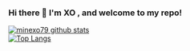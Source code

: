 ### Hi there 👋 I'm XO , and welcome to my repo!

[![minexo79 github stats](https://github-readme-stats.vercel.app/api?username=minexo79)](https://github.com/minexo79/github-readme-stats)<br>
[![Top Langs](https://github-readme-stats.vercel.app/api/top-langs/?username=minexo79&layout=compact)](https://github.com/minexo79/github-readme-stats)

<!--
**minexo79/minexo79** is a ✨ _special_ ✨ repository because its `README.md` (this file) appears on your GitHub profile.

Here are some ideas to get you started:

- 🔭 I’m currently working on ...
- 🌱 I’m currently learning ...
- 👯 I’m looking to collaborate on ...
- 🤔 I’m looking for help with ...
- 💬 Ask me about ...
- 📫 How to reach me: ...
- 😄 Pronouns: ...
- ⚡ Fun fact: ...
-->
